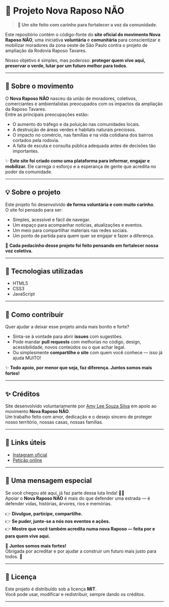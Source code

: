 # 🌿 Projeto Nova Raposo NÃO

> **💛 Um site feito com carinho para fortalecer a voz da comunidade.**  

Este repositório contém o código-fonte do **site oficial do movimento Nova Raposo NÃO**, uma iniciativa **voluntária** e **comunitária** para conscientizar e mobilizar moradores da zona oeste de São Paulo contra o projeto de ampliação da Rodovia Raposo Tavares.  

Nosso objetivo é simples, mas poderoso: **proteger quem vive aqui, preservar o verde, lutar por um futuro melhor para todos**.

---

## 📍 Sobre o movimento

O **Nova Raposo NÃO** nasceu da união de moradores, coletivos, comerciantes e ambientalistas preocupados com os impactos da ampliação da Raposo Tavares.  
Entre as principais preocupações estão:
- O aumento do tráfego e da poluição nas comunidades locais.
- A destruição de áreas verdes e habitats naturais preciosos.
- O impacto no comércio, nas famílias e na vida cotidiana dos bairros cortados pela rodovia.
- A falta de escuta e consulta pública adequada antes de decisões tão importantes.

✨ **Este site foi criado como uma plataforma para informar, engajar e mobilizar.** Ele carrega o esforço e a esperança de gente que acredita no poder da comunidade.

---

## 💡 Sobre o projeto

Este projeto foi desenvolvido **de forma voluntária e com muito carinho**.  
O site foi pensado para ser:
- Simples, acessível e fácil de navegar.
- Um espaço para acompanhar notícias, atualizações e eventos.
- Um meio para compartilhar materiais nas redes sociais.
- Um ponto de partida para quem quer se engajar e fazer a diferença.

🌼 **Cada pedacinho desse projeto foi feito pensando em fortalecer nossa voz coletiva.**

---

## 🚀 Tecnologias utilizadas

- HTML5
- CSS3
- JavaScript  

---

## 🤝 Como contribuir

Quer ajudar a deixar esse projeto ainda mais bonito e forte?  
- Sinta-se à vontade para abrir **issues** com sugestões.
- Pode mandar **pull requests** com melhorias no código, design, acessibilidade, novos conteúdos ou o que achar legal.
- Ou simplesmente **compartilhe o site** com quem você conhece — isso já ajuda MUITO!

✨ **Todo apoio, por menor que seja, faz diferença. Juntos somos mais fortes!**

---

## ✨ Créditos

Site desenvolvido voluntariamente por [Amy Lee Souza Silva](https://github.com/Amyy34) em apoio ao movimento **Nova Raposo NÃO**.  
Um trabalho feito com amor, dedicação e o desejo sincero de proteger nosso território, nossas casas, nossas famílias.

---

## 📎 Links úteis

- [Instagram oficial](https://www.instagram.com/novaraposonao/)
- [Petição online](https://www.change.org/p/nova-raposo-n%C3%A3o-queremos-transpar%C3%AAncia-e-participa%C3%A7%C3%A3o-popular-no-projeto?recruiter=550786289&recruited_by_id=902edb70-2830-11e6-91a1-15a72ef17f56&utm_source=share_petition&utm_campaign=psf_combo_share_message&utm_medium=copylink&utm_content=cl_sharecopy_490029622_pt-BR%3A4)

---

## 💛 Uma mensagem especial

Se você chegou até aqui, já faz parte dessa luta linda! 🌿✨  
Apoiar o **Nova Raposo NÃO** é mais do que defender uma estrada — é defender vidas, histórias, árvores, rios e memórias.  

👉 **Divulgue, participe, compartilhe.**  
👉 **Se puder, junte-se a nós nos eventos e ações.**  
👉 **Mostre que você também acredita numa nova Raposo — feita por e para quem vive aqui.**  

💪 **Juntos somos mais fortes!**  
Obrigada por acreditar e por ajudar a construir um futuro mais justo para todos. 💛

---

## 📜 Licença

Este projeto é distribuído sob a licença **MIT**.  
Você pode usar, modificar e redistribuir, sempre dando os créditos.

---


